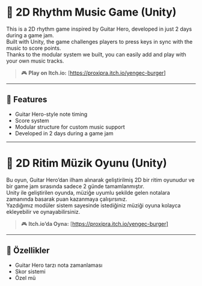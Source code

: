 # 🎸 2D Rhythm Music Game (Unity)

This is a 2D rhythm game inspired by Guitar Hero, developed in just 2 days during a game jam.  
Built with Unity, the game challenges players to press keys in sync with the music to score points.  
Thanks to the modular system we built, you can easily add and play with your own music tracks.

> 🎮 **Play on Itch.io:** [https://proxipra.itch.io/yengec-burger]

---

## 🧠 Features
- Guitar Hero-style note timing
- Score system
- Modular structure for custom music support
- Developed in 2 days during a game jam

---

# 🎸 2D Ritim Müzik Oyunu (Unity)

Bu oyun, Guitar Hero’dan ilham alınarak geliştirilmiş 2D bir ritim oyunudur ve bir game jam sırasında sadece 2 günde tamamlanmıştır.  
Unity ile geliştirilen oyunda, müziğe uyumlu şekilde gelen notalara zamanında basarak puan kazanmaya çalışırsınız.  
Yazdığımız modüler sistem sayesinde istediğiniz müziği oyuna kolayca ekleyebilir ve oynayabilirsiniz.

> 🎮 **Itch.io’da Oyna:** [https://proxipra.itch.io/yengec-burger]

---

## 🧠 Özellikler
- Guitar Hero tarzı nota zamanlaması
- Skor sistemi
- Özel mü
